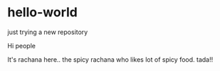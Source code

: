 # hello-world
just trying a new repository

Hi people

It's rachana here.. the spicy rachana who likes lot of spicy food. tada!!
